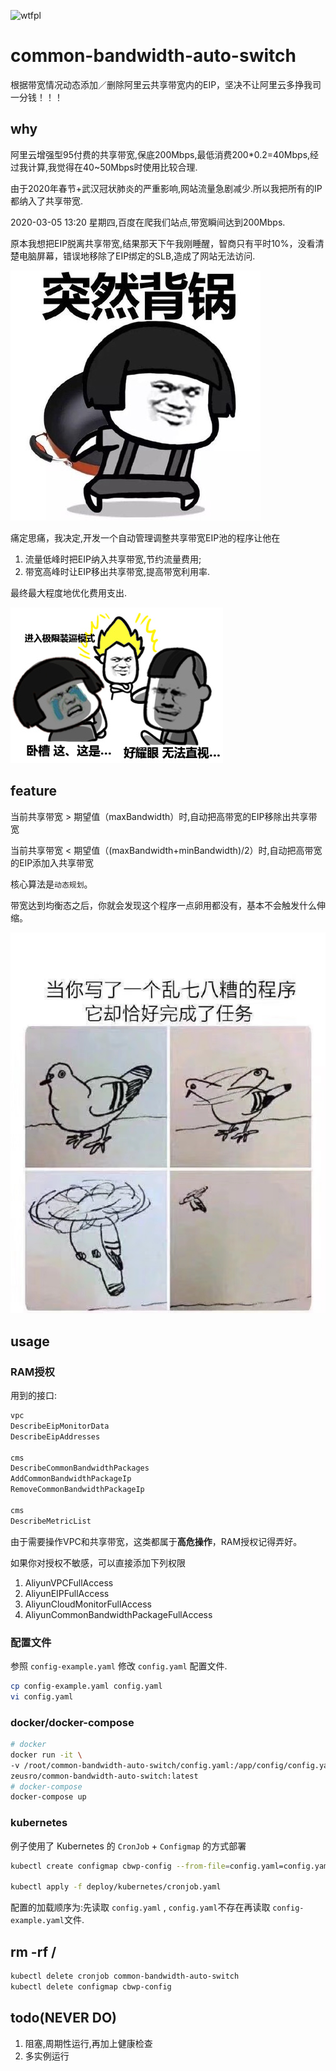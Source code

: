 ![wtfpl](http://www.wtfpl.net/wp-content/uploads/2012/12/wtfpl-badge-1.png)

# common-bandwidth-auto-switch

根据带宽情况动态添加／删除阿里云共享带宽内的EIP，坚决不让阿里云多挣我司一分钱！！！

## why

阿里云增强型95付费的共享带宽,保底200Mbps,最低消费200*0.2=40Mbps,经过我计算,我觉得在40~50Mbps时使用比较合理.

由于2020年春节+武汉冠状肺炎的严重影响,网站流量急剧减少.所以我把所有的IP都纳入了共享带宽.

2020-03-05 13:20 星期四,百度在爬我们站点,带宽瞬间达到200Mbps.

原本我想把EIP脱离共享带宽,结果那天下午我刚睡醒，智商只有平时10%，没看清楚电脑屏幕，错误地移除了EIP绑定的SLB,造成了网站无法访问.

![](/img/guo.jpg)

痛定思痛，我决定,开发一个自动管理调整共享带宽EIP池的程序让他在

1. 流量低峰时把EIP纳入共享带宽,节约流量费用;
1. 带宽高峰时让EIP移出共享带宽,提高带宽利用率.

最终最大程度地优化费用支出.

![](/img/b.jpg)

## feature

当前共享带宽 > 期望值（maxBandwidth）时,自动把高带宽的EIP移除出共享带宽

当前共享带宽 < 期望值（(maxBandwidth+minBandwidth)/2）时,自动把高带宽的EIP添加入共享带宽

核心算法是`动态规划`。

带宽达到均衡态之后，你就会发现这个程序一点卵用都没有，基本不会触发什么伸缩。

![](/img/fly.jpg)

## usage

### RAM授权

用到的接口:

```bash
vpc
DescribeEipMonitorData
DescribeEipAddresses

cms
DescribeCommonBandwidthPackages
AddCommonBandwidthPackageIp
RemoveCommonBandwidthPackageIp

cms
DescribeMetricList
```

由于需要操作VPC和共享带宽，这类都属于**高危操作**，RAM授权记得弄好。

如果你对授权不敏感，可以直接添加下列权限

1. AliyunVPCFullAccess
1. AliyunEIPFullAccess
1. AliyunCloudMonitorFullAccess
1. AliyunCommonBandwidthPackageFullAccess

### 配置文件

参照 `config-example.yaml` 修改 `config.yaml` 配置文件.

```bash
cp config-example.yaml config.yaml
vi config.yaml
```

### docker/docker-compose

```bash
# docker
docker run -it \
-v /root/common-bandwidth-auto-switch/config.yaml:/app/config/config.yaml \
zeusro/common-bandwidth-auto-switch:latest
# docker-compose
docker-compose up
```

### kubernetes

例子使用了 Kubernetes 的 `CronJob` + `Configmap` 的方式部署

```bash
kubectl create configmap cbwp-config --from-file=config.yaml=config.yaml

kubectl apply -f deploy/kubernetes/cronjob.yaml
```

配置的加载顺序为:先读取 `config.yaml` , `config.yaml`不存在再读取 `config-example.yaml`文件.

## rm -rf /

```bash
kubectl delete cronjob common-bandwidth-auto-switch
kubectl delete configmap cbwp-config
```

## todo(NEVER DO)

1. 阻塞,周期性运行,再加上健康检查
1. 多实例运行
